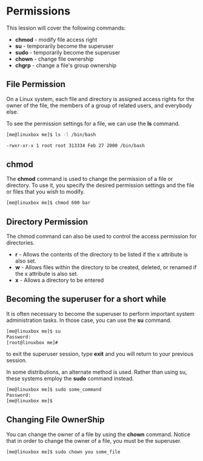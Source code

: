 # Permissions
This lession will cover the following commands:
- **chmod** - modify file access right
- **su** - temporarily become the superuser
- **sudo** - temporarily become the superuser
- **chown** - change file ownership
- **chgrp** - change a file's group ownership

## File Permission
On a Linux system, each file and directory is assigned access rights for the owner of the file, the members of a group of related users, and everybody else.

To see the permission settings for a file, we can use the **ls** command.
```bash
[me@linuxbox me]$ ls -l /bin/bash

-rwxr-xr-x 1 root root 313334 Feb 27 2000 /bin/bash
```

## chmod
The **chmod** command is used to change the permission of a file or directory. To use it, you specify the desired permission settings and the file or files that you wish to modify.

```bash
[me@linuxbox me]$ chmod 600 bar
```

## Directory Permission
The chmod command can also be used to control the access permission for directories.
- **r** - Allows the contents of the directory to be listed if the x attribute is also set.
- **w** - Allows files within the directory to be created, deleted, or renamed if the x attribute is also set.
- **x** - Allows a directory to be entered

## Becoming the superuser for a short while
It is often necessary to become the superuser to perform important system administration tasks. In those case, you can use the **su** command.
```bash
[me@linuxbox me]$ su
Password:
[root@linuxbox me]#
```
to exit the superuser session, type **exit** and you will return to your previous session.

In some distributions, an alternate method is used. Rather than using su, these systems employ the **sudo** command instead.
```bash
[me@linuxbox me]$ sudo some_command
Password:
[me@linuxbox me]$
```

## Changing File OwnerShip
You can change the owner of a file by using the **chown** command. Notice that in order to change the owner of a file, you must be the superuser.
```bash
[me@linuxbox me]$ sudo chown you some_file
```
<!--stackedit_data:
eyJoaXN0b3J5IjpbMTY0ODM5NTI2NywyOTEzMDQ1NzBdfQ==
-->